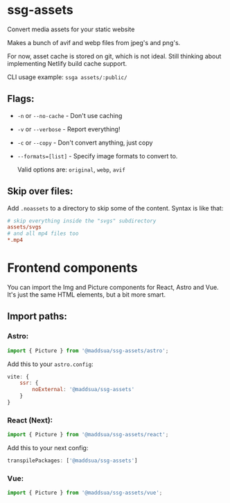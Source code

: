 # ssg-assets
Convert media assets for your static website

Makes a bunch of avif and webp files from jpeg's and png's.

For now, asset cache is stored on git, which is not ideal. Still thinking about implementing Netlify build cache support.

CLI usage example: `ssga assets/:public/`

## Flags:

- `-n` or `--no-cache` - Don't use caching

- `-v` or `--verbose` - Report everything!

- `-c` or `--copy` - Don't convert anything, just copy

- `--formats=[list]` - Specify image formats to convert to.

	Valid options are: `original`, `webp`, `avif`

## Skip over files:

Add `.noassets` to a directory to skip some of the content. Syntax is like that:

```ini
# skip everything inside the "svgs" subdirectory
assets/svgs
# and all mp4 files too
*.mp4
```

# Frontend components

You can import the Img and Picture components for React, Astro and Vue. It's just the same HTML elements, but a bit more smart.

## Import paths:

### Astro:

```js
import { Picture } from '@maddsua/ssg-assets/astro';
```

Add this to your `astro.config`:

```js
vite: {
    ssr: {
        noExternal: '@maddsua/ssg-assets'
    }
}
```

### React (Next):

```js
import { Picture } from '@maddsua/ssg-assets/react';
```

Add this to your next config:

```js
transpilePackages: ['@maddsua/ssg-assets']
```

### Vue:

```js
import { Picture } from '@maddsua/ssg-assets/vue';
```
